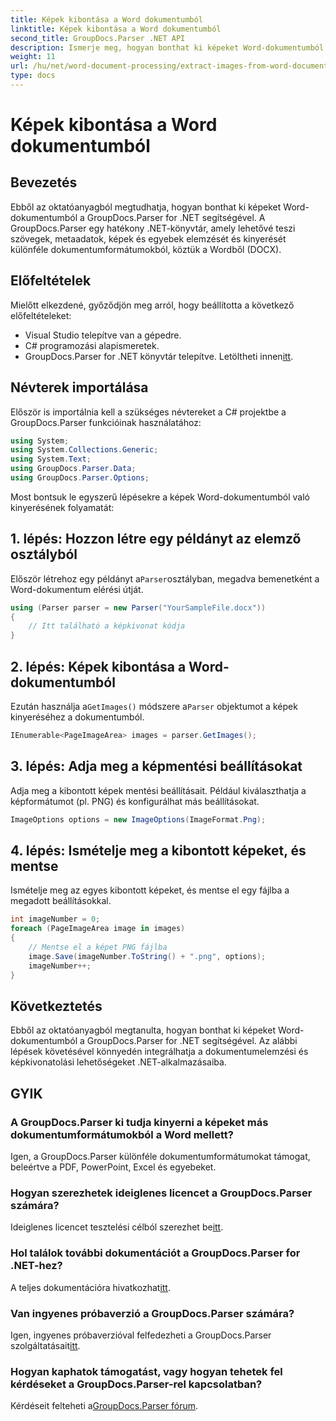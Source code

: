 ```yaml
---
title: Képek kibontása a Word dokumentumból
linktitle: Képek kibontása a Word dokumentumból
second_title: GroupDocs.Parser .NET API
description: Ismerje meg, hogyan bonthat ki képeket Word-dokumentumból a GroupDocs.Parser for .NET segítségével. Ez az oktatóanyag lépésről lépésre útmutatást nyújt a kép .NET-be való integrálásához.
weight: 11
url: /hu/net/word-document-processing/extract-images-from-word-document/
type: docs
---
```

# Képek kibontása a Word dokumentumból

## Bevezetés
Ebből az oktatóanyagból megtudhatja, hogyan bonthat ki képeket Word-dokumentumból a GroupDocs.Parser for .NET segítségével. A GroupDocs.Parser egy hatékony .NET-könyvtár, amely lehetővé teszi szövegek, metaadatok, képek és egyebek elemzését és kinyerését különféle dokumentumformátumokból, köztük a Wordből (DOCX).
## Előfeltételek
Mielőtt elkezdené, győződjön meg arról, hogy beállította a következő előfeltételeket:
- Visual Studio telepítve van a gépedre.
- C# programozási alapismeretek.
-  GroupDocs.Parser for .NET könyvtár telepítve. Letöltheti innen[itt](https://releases.groupdocs.com/parser/net/).
## Névterek importálása
Először is importálnia kell a szükséges névtereket a C# projektbe a GroupDocs.Parser funkcióinak használatához:
```csharp
using System;
using System.Collections.Generic;
using System.Text;
using GroupDocs.Parser.Data;
using GroupDocs.Parser.Options;
```
Most bontsuk le egyszerű lépésekre a képek Word-dokumentumból való kinyerésének folyamatát:
## 1. lépés: Hozzon létre egy példányt az elemző osztályból
 Először létrehoz egy példányt a`Parser`osztályban, megadva bemenetként a Word-dokumentum elérési útját.
```csharp
using (Parser parser = new Parser("YourSampleFile.docx"))
{
    // Itt található a képkivonat kódja
}
```
## 2. lépés: Képek kibontása a Word-dokumentumból
 Ezután használja a`GetImages()` módszere a`Parser` objektumot a képek kinyeréséhez a dokumentumból.
```csharp
IEnumerable<PageImageArea> images = parser.GetImages();
```
## 3. lépés: Adja meg a képmentési beállításokat
Adja meg a kibontott képek mentési beállításait. Például kiválaszthatja a képformátumot (pl. PNG) és konfigurálhat más beállításokat.
```csharp
ImageOptions options = new ImageOptions(ImageFormat.Png);
```
## 4. lépés: Ismételje meg a kibontott képeket, és mentse
Ismételje meg az egyes kibontott képeket, és mentse el egy fájlba a megadott beállításokkal.
```csharp
int imageNumber = 0;
foreach (PageImageArea image in images)
{
    // Mentse el a képet PNG fájlba
    image.Save(imageNumber.ToString() + ".png", options);
    imageNumber++;
}
```
## Következtetés
Ebből az oktatóanyagból megtanulta, hogyan bonthat ki képeket Word-dokumentumból a GroupDocs.Parser for .NET segítségével. Az alábbi lépések követésével könnyedén integrálhatja a dokumentumelemzési és képkivonatolási lehetőségeket .NET-alkalmazásaiba.

## GYIK
### A GroupDocs.Parser ki tudja kinyerni a képeket más dokumentumformátumokból a Word mellett?
Igen, a GroupDocs.Parser különféle dokumentumformátumokat támogat, beleértve a PDF, PowerPoint, Excel és egyebeket.
### Hogyan szerezhetek ideiglenes licencet a GroupDocs.Parser számára?
 Ideiglenes licencet tesztelési célból szerezhet be[itt](https://purchase.groupdocs.com/temporary-license/).
### Hol találok további dokumentációt a GroupDocs.Parser for .NET-hez?
 A teljes dokumentációra hivatkozhat[itt](https://tutorials.groupdocs.com/parser/net/).
### Van ingyenes próbaverzió a GroupDocs.Parser számára?
 Igen, ingyenes próbaverzióval felfedezheti a GroupDocs.Parser szolgáltatásait[itt](https://releases.groupdocs.com/).
### Hogyan kaphatok támogatást, vagy hogyan tehetek fel kérdéseket a GroupDocs.Parser-rel kapcsolatban?
 Kérdéseit felteheti a[GroupDocs.Parser fórum](https://forum.groupdocs.com/c/parser/17).
